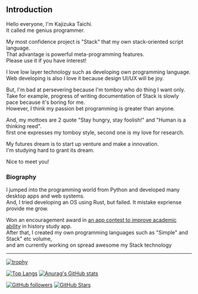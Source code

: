 ## Introduction

Hello everyone, I'm Kajizuka Taichi.<br>
It called me genius programmer.

My most confidence project is "Stack" that my own stack-oriented script language.<br>
That advantage is powerful meta-programming features.<br>
Please use it if you have interest!

I love low layer technology such as developing own programming language.<br>
Web developing is also I love it because design UI/UX will be joy.

But, I'm bad at persevering because I'm tomboy who do thing I want only.<br>
Take for example, progress of writing documentation of Stack is slowly pace because it's boring for me.<br>
However, I think my passion bet programming is greater than anyone.<br>

And, my mottoes are 2 quote "Stay hungry, stay foolish!" and "Human is a thinking reed".<br>
first one expresses my tomboy style, second one is my love for research.<br>

My futures dream is to start up venture and make a innovation.<br>
I'm studying hard to grant its dream.

Nice to meet you! 

### Biography

I jumped into the programming world from Python and developed many desktop apps and web systems. <br>
And, I tried developing an OS using Rust, but failed. It mistake expriense provide me grow.

Won an encouragement award in [an app contest to improve academic ability](https://www-gakuryokuup-com.translate.goog/past_entries/4th/winners_4th?_x_tr_sl=auto&_x_tr_tl=en&_x_tr_hl=en#h.vims7ptiso7w) in history study app. <br>
After that, I created my own programming languages such as "Simple" and Stack" etc volume, <br>
and am currently working on spread awesome my Stack technology

-----

[![trophy](https://github-profile-trophy.vercel.app/?username=KajizukaTaichi)](https://github.com/ryo-ma/github-profile-trophy)

[![Top Langs](https://github-readme-stats.vercel.app/api/top-langs/?username=KajizukaTaichi)](https://github.com/anuraghazra/github-readme-stats)
[![Anurag's GitHub stats](https://github-readme-stats.vercel.app/api?username=KajizukaTaichi&show_icons=true&bg_color=30,e96443,904e95&title_color=fff&text_color=fff)](https://github.com/KajizukaTaichi)

[![GitHub followers](https://img.shields.io/github/followers/KajizukaTaichi?style=social)](https://github.com/KajizukaTaichi?tab=followers)
[![GitHub Stars](https://img.shields.io/github/stars/KajizukaTaichi?style=social)](https://github.com/KajizukaTaichi?tab=stars)
